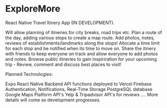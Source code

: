 # ExploreMore

React Native Travel Itinery App (IN DEVELOPMENT).

Will allow planning of itineries for city breaks, road trips etc.
Plan a route of the day, adding various stops to create a map route.
Add photos, notes, reviews of establishments/landmarks along the stops!
Allocate a time limit for each stop and be notified when its time to move on.
Share the itinery with friends to keep everyone on track and allow everyone to add photos and notes.
Browse public itineries to gain inspiriration for your upcoming trip - Review, comment and discuss best places to visit!

Planned Technologies:

Expo React Native
Backend API functions deployed to Vercel
Firebase Authentication, Notifications, Real-Time Storage
PostgreSQL database
Google Maps Platform API's
Yelp & Tripadvisor API's for reviews
....
More details will come as development progresses.
